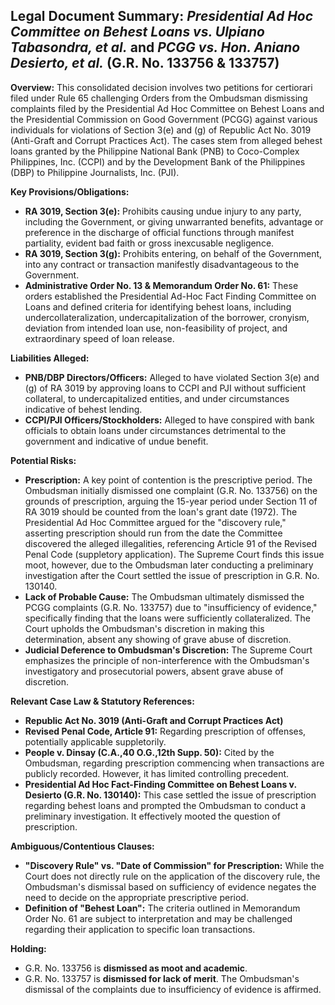 ## Legal Document Summary: *Presidential Ad Hoc Committee on Behest Loans vs. Ulpiano Tabasondra, et al.* and *PCGG vs. Hon. Aniano Desierto, et al.* (G.R. No. 133756 & 133757)

**Overview:** This consolidated decision involves two petitions for certiorari filed under Rule 65 challenging Orders from the Ombudsman dismissing complaints filed by the Presidential Ad Hoc Committee on Behest Loans and the Presidential Commission on Good Government (PCGG) against various individuals for violations of Section 3(e) and (g) of Republic Act No. 3019 (Anti-Graft and Corrupt Practices Act).  The cases stem from alleged behest loans granted by the Philippine National Bank (PNB) to Coco-Complex Philippines, Inc. (CCPI) and by the Development Bank of the Philippines (DBP) to Philippine Journalists, Inc. (PJI).

**Key Provisions/Obligations:**

*   **RA 3019, Section 3(e):** Prohibits causing undue injury to any party, including the Government, or giving unwarranted benefits, advantage or preference in the discharge of official functions through manifest partiality, evident bad faith or gross inexcusable negligence.
*   **RA 3019, Section 3(g):** Prohibits entering, on behalf of the Government, into any contract or transaction manifestly disadvantageous to the Government.
*   **Administrative Order No. 13 & Memorandum Order No. 61:** These orders established the Presidential Ad-Hoc Fact Finding Committee on Loans and defined criteria for identifying behest loans, including undercollateralization, undercapitalization of the borrower, cronyism, deviation from intended loan use, non-feasibility of project, and extraordinary speed of loan release.

**Liabilities Alleged:**

*   **PNB/DBP Directors/Officers:** Alleged to have violated Section 3(e) and (g) of RA 3019 by approving loans to CCPI and PJI without sufficient collateral, to undercapitalized entities, and under circumstances indicative of behest lending.
*   **CCPI/PJI Officers/Stockholders:** Alleged to have conspired with bank officials to obtain loans under circumstances detrimental to the government and indicative of undue benefit.

**Potential Risks:**

*   **Prescription:**  A key point of contention is the prescriptive period. The Ombudsman initially dismissed one complaint (G.R. No. 133756) on the grounds of prescription, arguing the 15-year period under Section 11 of RA 3019 should be counted from the loan's grant date (1972). The Presidential Ad Hoc Committee argued for the "discovery rule," asserting prescription should run from the date the Committee discovered the alleged illegalities, referencing Article 91 of the Revised Penal Code (suppletory application).  The Supreme Court finds this issue moot, however, due to the Ombudsman later conducting a preliminary investigation after the Court settled the issue of prescription in G.R. No. 130140.
*   **Lack of Probable Cause:** The Ombudsman ultimately dismissed the PCGG complaints (G.R. No. 133757) due to "insufficiency of evidence," specifically finding that the loans were sufficiently collateralized. The Court upholds the Ombudsman's discretion in making this determination, absent any showing of grave abuse of discretion.
*   **Judicial Deference to Ombudsman's Discretion:** The Supreme Court emphasizes the principle of non-interference with the Ombudsman's investigatory and prosecutorial powers, absent grave abuse of discretion.

**Relevant Case Law & Statutory References:**

*   **Republic Act No. 3019 (Anti-Graft and Corrupt Practices Act)**
*   **Revised Penal Code, Article 91:** Regarding prescription of offenses, potentially applicable suppletorily.
*   **People v. Dinsay (C.A.,40 O.G.,12th Supp. 50):** Cited by the Ombudsman, regarding prescription commencing when transactions are publicly recorded. However, it has limited controlling precedent.
*   **Presidential Ad Hoc Fact-Finding Committee on Behest Loans v. Desierto (G.R. No. 130140):**  This case settled the issue of prescription regarding behest loans and prompted the Ombudsman to conduct a preliminary investigation. It effectively mooted the question of prescription.

**Ambiguous/Contentious Clauses:**

*   **"Discovery Rule" vs. "Date of Commission" for Prescription:** While the Court does not directly rule on the application of the discovery rule, the Ombudsman's dismissal based on sufficiency of evidence negates the need to decide on the appropriate prescriptive period.
*   **Definition of "Behest Loan":** The criteria outlined in Memorandum Order No. 61 are subject to interpretation and may be challenged regarding their application to specific loan transactions.

**Holding:**

*   G.R. No. 133756 is **dismissed as moot and academic**.
*   G.R. No. 133757 is **dismissed for lack of merit**. The Ombudsman's dismissal of the complaints due to insufficiency of evidence is affirmed.
